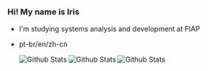 ### Hi! My name is Iris


-  I'm studying systems analysis and development at FIAP
-  pt-br/en/zh-cn




 
  
      <img align="left" src="https://github-readme-stats.vercel.app/api?username=irissuu&theme=dracula&hide_border=True&include_all_commits=true" alt="Github Stats"/>
      <img align="left" src="https://github-readme-stats.vercel.app/api/top-langs/?username=irissuu&theme=dracula&hide_border=True&include_all_commits=true&count_private=true" alt="Github Stats"/>
      <img align="left" src="https://github-readme-streak-stats.app.com/?user=irissuu&theme=dracula&hide_border=True" alt="Github Stats"/>
 


